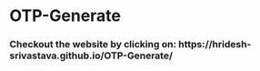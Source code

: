 # OTP-Generate
<h3>Checkout the website by clicking on: https://hridesh-srivastava.github.io/OTP-Generate/ </h3>
